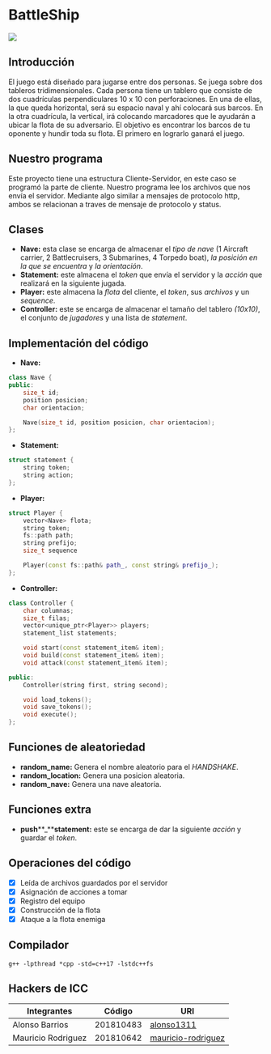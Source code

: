 # BattleShip 

![](https://i.ytimg.com/vi/8rGoks7I7NU/maxresdefault.jpg)

## Introducción 
El juego está diseñado para jugarse entre dos personas. Se juega sobre dos tableros tridimensionales. Cada persona tiene un tablero que consiste de dos cuadrículas perpendiculares 10 x 10 con perforaciones. En una de ellas, la que queda horizontal, será su espacio naval y ahí colocará sus barcos. En la otra cuadrícula, la vertical, irá colocando marcadores que le ayudarán a ubicar la flota de su adversario. El objetivo es encontrar los barcos de tu oponente y hundir toda su flota. El primero en lograrlo ganará el juego.

## Nuestro programa
Este proyecto tiene una estructura Cliente-Servidor, en este caso se programó la parte de cliente.
Nuestro programa lee los archivos que nos envía el servidor. Mediante algo similar a mensajes de protocolo http, ambos se relacionan a traves de mensaje de protocolo y status.

## Clases
- **Nave:** esta clase se encarga de almacenar el *tipo de nave* (1 Aircraft carrier, 2 Battlecruisers, 3 Submarines, 4 Torpedo boat), *la posición en la que se encuentra* y *la orientación*.
- **Statement:** este almacena el *token* que envía el servidor y la *acción* que realizará en la siguiente jugada.
- **Player:** este almacena la *flota* del cliente, el *token*, sus *archivos* y un *sequence*.
- **Controller:** este se encarga de almacenar el tamaño del tablero *(10x10)*, el conjunto de *jugadores* y una lista de *statement*.

## Implementación del código
- **Nave:**

```c++
class Nave {
public:
    size_t id;
    position posicion; 
    char orientacion;

    Nave(size_t id, position posicion, char orientacion);
};
```
- **Statement:**

```c++
struct statement {
    string token;
    string action;
};
```
- **Player:**

```c++
struct Player {
    vector<Nave> flota;
    string token;
    fs::path path;
    string prefijo;
    size_t sequence

    Player(const fs::path& path_, const string& prefijo_);
};
```

- **Controller:**
```c++
class Controller {
    char columnas;
    size_t filas;
    vector<unique_ptr<Player>> players;
    statement_list statements;

    void start(const statement_item& item);
    void build(const statement_item& item);
    void attack(const statement_item& item);

public:
    Controller(string first, string second);

    void load_tokens();
    void save_tokens();
    void execute();
};
```

## Funciones de aleatoriedad
- **random_name:** Genera el nombre aleatorio para el *HANDSHAKE*.
- **random_location:** Genera una posicion aleatoria.
- **random_nave:** Genera una nave aleatoria.

## Funciones extra
- **push****_****statement:** este se encarga de dar la siguiente *acción* y guardar el *token*.

## Operaciones del código
- [x] Leída de archivos guardados por el servidor
- [x] Asignación de acciones a tomar
- [x] Registro del equipo
- [x] Construcción de la flota
- [x] Ataque a la flota enemiga

## Compilador
```
g++ -lpthread *cpp -std=c++17 -lstdc++fs
```

## Hackers de ICC

|Integrantes|Código|URI|
|-----------|------|---|
|Alonso Barrios|201810483|[alonso1311](https://github.com/alonso1311)
|Mauricio Rodriguez|201810642|[mauricio-rodriguez](https://github.com/mauricio-rodriguez)


